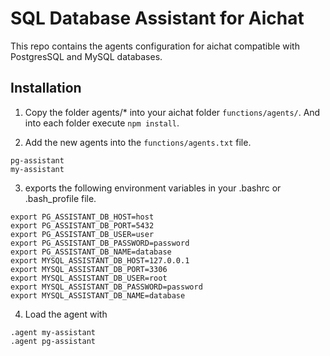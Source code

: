# SQL Database Assistant for Aichat

This repo contains the agents configuration for aichat compatible with PostgresSQL and MySQL databases.

## Installation

1. Copy the folder agents/* into your aichat folder `functions/agents/`. And into each folder execute `npm install`.

2. Add the new agents into the `functions/agents.txt` file.

```
pg-assistant
my-assistant
```

3. exports the following environment variables in your .bashrc or .bash_profile file.

```
export PG_ASSISTANT_DB_HOST=host
export PG_ASSISTANT_DB_PORT=5432
export PG_ASSISTANT_DB_USER=user
export PG_ASSISTANT_DB_PASSWORD=password
export PG_ASSISTANT_DB_NAME=database
export MYSQL_ASSISTANT_DB_HOST=127.0.0.1
export MYSQL_ASSISTANT_DB_PORT=3306
export MYSQL_ASSISTANT_DB_USER=root
export MYSQL_ASSISTANT_DB_PASSWORD=password
export MYSQL_ASSISTANT_DB_NAME=database
```

4. Load the agent with

```
.agent my-assistant
.agent pg-assistant
```
